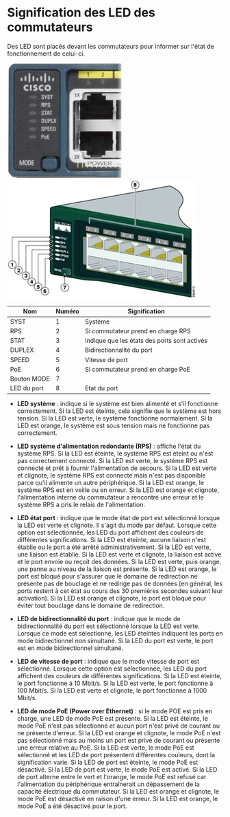 # Signification des LED des commutateurs

Des LED sont placés devant les commutateurs pour informer sur l'état de fonctionnement de celui-ci.

![led commutateur image](../.images/switch_led_image.png "switch image")
![led commutateur schema](../.images/switch_led_schema.png "switch schema")

|     Nom     | Numéro | Signification                                | 
|-------------|--------|----------------------------------------------|
| SYST        | 1      | Système                                      |
| RPS         | 2      | Si commutateur prend en charge RPS           |
| STAT        | 3      | Indique que les états des ports sont activés |
| DUPLEX      | 4      | Bidirectionnalité du port                    |
| SPEED       | 5      | Vitesse de port                              |
| PoE         | 6      | Si commutateur prend en charge PoE           |
| Bouton MODE | 7      |                                              |
| LED du port | 8      | Etat du port                                 |

* **LED système** : indique si le système est bien alimenté et s'il fonctionne correctement. Si la LED est éteinte, cela signifie que le système est hors tension. Si la LED est verte, le système fonctionne normalement. Si la LED est orange, le système est sous tension mais ne fonctionne pas correctement.

* **LED système d'alimentation redondante (RPS)** : affiche l'état du système RPS. Si la LED est éteinte, le système RPS est éteint ou n'est pas correctement connecté. Si la LED est verte, le système RPS est connecté et prêt à fournir l'alimentation de secours. Si la LED est verte et clignote, le système RPS est connecté mais n'est pas disponible parce qu'il alimente un autre périphérique. Si la LED est orange, le système RPS est en veille ou en erreur. Si la LED est orange et clignote, l'alimentation interne du commutateur a rencontré une erreur et le système RPS a pris le relais de l'alimentation.

* **LED état port** : indique que le mode état de port est sélectionné lorsque la LED est verte et clignote. Il s'agit du mode par défaut. Lorsque cette option est sélectionnée, les LED du port affichent des couleurs de différentes significations. Si la LED est éteinte, aucune liaison n'est établie ou le port a été arrêté administrativement. Si la LED est verte, une liaison est établie. Si la LED est verte et clignote, la liaison est active et le port envoie ou reçoit des données. Si la LED est verte, puis orange, une panne au niveau de la liaison est présente. Si la LED est orange, le port est bloqué pour s'assurer que le domaine de redirection ne présente pas de bouclage et ne redirige pas de données (en général, les ports restent à cet état au cours des 30 premières secondes suivant leur activation). Si la LED est orange et clignote, le port est bloqué pour éviter tout bouclage dans le domaine de redirection.

* **LED de bidirectionnalité du port** : indique que le mode de bidirectionnalité du port est sélectionné lorsque la LED est verte. Lorsque ce mode est sélectionné, les LED éteintes indiquent les ports en mode bidirectionnel non simultané. Si la LED du port est verte, le port est en mode bidirectionnel simultané.

* **LED de vitesse de port** : indique que le mode vitesse de port est sélectionné. Lorsque cette option est sélectionnée, les LED du port affichent des couleurs de différentes significations. Si la LED est éteinte, le port fonctionne à 10 Mbit/s. Si la LED est verte, le port fonctionne à 100 Mbit/s. Si la LED est verte et clignote, le port fonctionne à 1000 Mbit/s.

* **LED de mode PoE (Power over Ethernet)** : si le mode POE est pris en charge, une LED de mode PoE est présente. Si la LED est éteinte, le mode PoE n'est pas sélectionné et aucun port n'est privé de courant ou ne présente d'erreur. Si la LED est orange et clignote, le mode PoE n'est pas sélectionné mais au moins un port est privé de courant ou présente une erreur relative au PoE. Si la LED est verte, le mode PoE est sélectionné et les LED de port présentent différentes couleurs, dont la signification varie. Si la LED de port est éteinte, le mode PoE est désactivé. Si la LED de port est verte, le mode PoE est activé. Si la LED de port alterne entre le vert et l'orange, le mode PoE est refusé car l'alimentation du périphérique entraînerait un dépassement de la capacité électrique du commutateur. Si la LED est orange et clignote, le mode PoE est désactivé en raison d'une erreur. Si la LED est orange, le mode PoE a été désactivé pour le port.